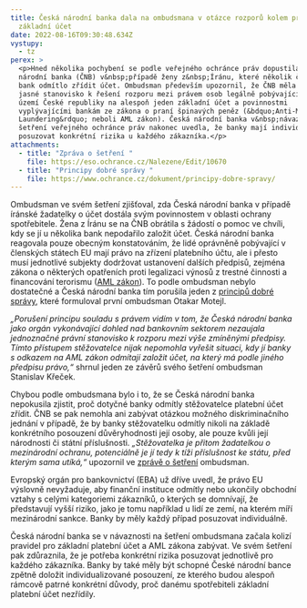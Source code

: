 ```yaml
---
title: Česká národní banka dala na ombudsmana v otázce rozporů kolem práva na
  základní účet
date: 2022-08-16T09:30:48.634Z
vystupy:
  - tz
perex: >
  <p>Hned několika pochybení se podle veřejného ochránce práv dopustila Česká
  národní banka (ČNB) v&nbsp;případě ženy z&nbsp;Íránu, které několik českých
  bank odmítlo zřídit účet. Ombudsman především upozornil, že ČNB měla zaujmout
  jasné stanovisko k řešení rozporu mezi právem osob legálně pobývajících na
  území České republiky na alespoň jeden základní účet a povinnostmi
  vyplývajícími bankám ze zákona o praní špinavých peněz (&bdquo;Anti-Money
  Laundering&rdquo; neboli AML zákon). Česká národní banka v&nbsp;návaznosti na
  šetření veřejného ochránce práv nakonec uvedla, že banky mají individuálně
  posuzovat konkrétní rizika u každého zákazníka.</p>
attachments:
  - title: "Zpráva o šetření "
    file: https://eso.ochrance.cz/Nalezene/Edit/10670
  - title: "Principy dobré správy "
    file: https://www.ochrance.cz/dokument/principy-dobre-spravy/
---
```

<p>Ombudsman ve svém šetření zjišťoval, zda Česká národní banka v&nbsp;případě íránské žadatelky o účet dostála svým povinnostem v oblasti ochrany spotřebitele. Žena z&nbsp;Íránu se na ČNB obrátila s&nbsp;žádostí o pomoc ve chvíli, kdy se jí u několika bank nepodařilo založit účet. Česká národní banka reagovala pouze obecným konstatováním, že lidé oprávněně pobývající v členských státech EU mají právo na zřízení platebního účtu, ale i přesto musí jednotlivé subjekty dodržovat ustanovení dalších předpisů, zejména zákona o některých opatřeních proti legalizaci výnosů z trestné činnosti a financování terorismu (<a href="https://www.zakonyprolidi.cz/cs/2008-253">AML zákon</a>). To podle ombudsman nebylo dostatečné a Česká národní banka tím porušila jeden z&nbsp;<a href="https://www.ochrance.cz/dokument/principy-dobre-spravy/">principů dobré správy</a>, které formuloval první ombudsman Otakar Motejl.</p>

<p><em>&bdquo;Porušení principu souladu s&nbsp;právem vidím v&nbsp;tom, že Česká národní banka jako orgán vykonávající dohled nad bankovním sektorem </em><em>nezaujala jednoznačné právní stanovisko k&nbsp;rozporu mezi výše zmíněnými předpisy. </em><em>Tímto přístupem</em> <em>stěžovatelce nijak nepomohla vyřešit situaci, kdy jí banky s&nbsp;odkazem na AML zákon odmítají založit účet, na který má podle jiného předpisu právo,&ldquo; </em>shrnul jeden ze závěrů svého šetření ombudsman Stanislav Křeček.</p>

<p>Chybou podle ombudsmana bylo i to, že se Česká národní banka nepokusila zjistit, proč dotyčné banky odmítly stěžovatelce platební účet zřídit. ČNB se pak nemohla ani zabývat otázkou možného diskriminačního jednání v případě, že by banky stěžovatelku odmítly nikoli na základě konkrétního posouzení důvěryhodnosti její osoby, ale pouze kvůli její národnosti či státní příslušnosti. <em>&bdquo;Stěžovatelka je přitom žadatelkou o mezinárodní ochranu, potenciálně je jí tedy k&nbsp;tíži příslušnost ke státu, před kterým sama utíká,&ldquo;</em> upozornil ve <a href="https://eso.ochrance.cz/Nalezene/Edit/10670">zprávě o šetření</a> ombudsman.</p>

<p>Evropský orgán pro bankovnictví (EBA) už dříve uvedl, že právo EU výslovně nevyžaduje, aby finanční instituce odmítly nebo ukončily obchodní vztahy s celými kategoriemi zákazníků, o kterých se domnívají, že představují vyšší riziko, jako je tomu například u lidí ze zemí, na kterém míří mezinárodní sankce. Banky by měly každý případ posuzovat individuálně.</p>

<p>Česká národní banka se v&nbsp;návaznosti na šetření ombudsmana začala kolizí pravidel pro základní platební účet a AML zákona zabývat. Ve svém šetření pak zdůraznila, že je potřeba konkrétní rizika posuzovat jednotlivě pro každého zákazníka. Banky by také měly být schopné České národní bance zpětně doložit individualizované posouzení, ze kterého budou alespoň rámcově patrné konkrétní důvody, proč danému spotřebiteli základní platební účet nezřídily.</p>
